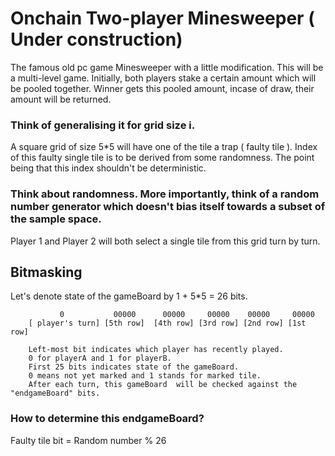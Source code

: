 # Onchain Two-player Minesweeper ( Under construction)

The famous old pc game Minesweeper with a little modification.
This will be a multi-level game.
Initially, both players stake a certain amount which will be pooled together. Winner gets this pooled amount, incase of draw, their amount
will be returned.

### Think of generalising it for grid size i.

A square grid of size 5*5  will have one  of the tile a trap ( faulty tile ). 
Index of this faulty single tile is to be derived from some randomness. The point being that this index shouldn't be deterministic.
### Think about randomness. More importantly, think of a random number generator which doesn't bias itself towards a subset of the sample space.
Player 1 and Player 2 will both select a single tile from this grid turn by turn.

## Bitmasking
Let's denote state of the gameBoard by 1 + 5*5 = 26 bits.

               0           00000      00000     00000    00000     00000
        [ player's turn] [5th row]  [4th row] [3rd row] [2nd row] [1st row]

        Left-most bit indicates which player has recently played. 
        0 for playerA and 1 for playerB.
        First 25 bits indicates state of the gameBoard. 
        0 means not yet marked and 1 stands for marked tile.
        After each turn, this gameBoard  will be checked against the "endgameBoard" bits. 

### How to determine this endgameBoard?
Faulty tile bit = Random number % 26



